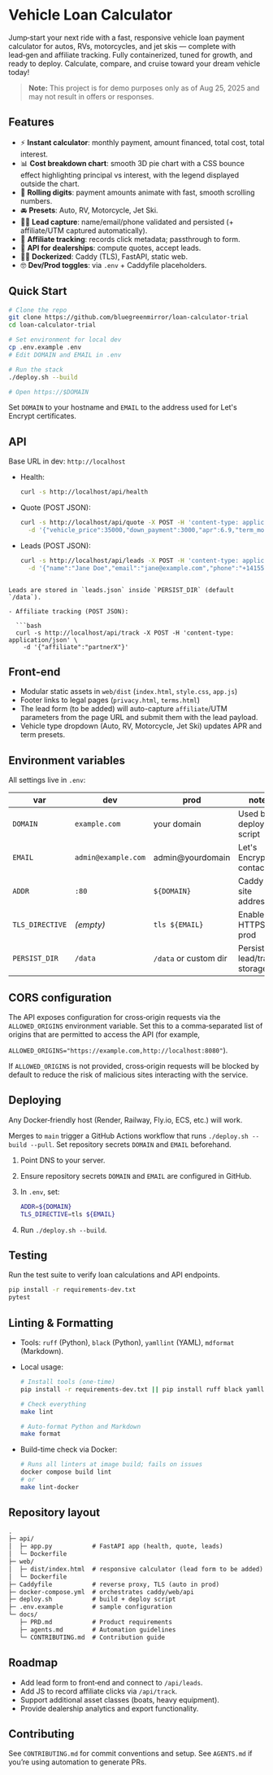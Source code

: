 # Vehicle Loan Calculator

Jump‑start your next ride with a fast, responsive vehicle loan payment calculator for autos, RVs, motorcycles, and jet skis — complete with lead‑gen and affiliate tracking. Fully containerized, tuned for growth, and ready to deploy. Calculate, compare, and cruise toward your dream vehicle today!

> **Note:** This project is for demo purposes only as of Aug 25, 2025 and may not result in offers or responses.

## Features

- ⚡️ **Instant calculator**: monthly payment, amount financed, total cost, total interest.
- 📊 **Cost breakdown chart**: smooth 3D pie chart with a CSS bounce effect highlighting principal vs interest, with the legend displayed outside the chart.
- 🎰 **Rolling digits**: payment amounts animate with fast, smooth scrolling numbers.
- 🚘 **Presets**: Auto, RV, Motorcycle, Jet Ski.
- 👨‍⚖️ **Lead capture**: name/email/phone validated and persisted (+ affiliate/UTM captured automatically).
- 🤝 **Affiliate tracking**: records click metadata; passthrough to form.
- 💐 **API for dealerships**: compute quotes, accept leads.
- 👨‍⚖️ **Dockerized**: Caddy (TLS), FastAPI, static web.
- 🤓 **Dev/Prod toggles**: via `.env` + Caddyfile placeholders.

## Quick Start

```bash
# Clone the repo
git clone https://github.com/bluegreenmirror/loan-calculator-trial
cd loan-calculator-trial

# Set environment for local dev
cp .env.example .env
# Edit DOMAIN and EMAIL in .env

# Run the stack
./deploy.sh --build

# Open https://$DOMAIN
```

Set `DOMAIN` to your hostname and `EMAIL` to the address used for Let's Encrypt certificates.

## API

Base URL in dev: `http://localhost`

- Health:

  ```bash
  curl -s http://localhost/api/health
  ```

- Quote (POST JSON):

  ```bash
  curl -s http://localhost/api/quote -X POST -H 'content-type: application/json' \
    -d '{"vehicle_price":35000,"down_payment":3000,"apr":6.9,"term_months":60,"tax_rate":0.095,"fees":495,"trade_in_value":0}'
  ```

- Leads (POST JSON):

  ```bash
  curl -s http://localhost/api/leads -X POST -H 'content-type: application/json' \
    -d '{"name":"Jane Doe","email":"jane@example.com","phone":"+14155551212","vehicle_type":"rv","price":75000,"affiliate":"partnerX"}'
  ```

````

Leads are stored in `leads.json` inside `PERSIST_DIR` (default `/data`).

- Affiliate tracking (POST JSON):

  ```bash
  curl -s http://localhost/api/track -X POST -H 'content-type: application/json' \
    -d '{"affiliate":"partnerX"}'
````

## Front‑end

- Modular static assets in `web/dist` (`index.html`, `style.css`, `app.js`)
- Footer links to legal pages (`privacy.html`, `terms.html`)
- The lead form (to be added) will auto-capture `affiliate`/UTM parameters from the page URL and submit them with the lead payload.
- Vehicle type dropdown (Auto, RV, Motorcycle, Jet Ski) updates APR and term presets.

## Environment variables

All settings live in `.env`:

| var           | dev                 | prod                  | note                         |
| ------------- | ------------------- | --------------------- | ---------------------------- |
| `DOMAIN`      | `example.com`       | your domain           | Used by deploy script        |
| `EMAIL`       | `admin@example.com` | admin@yourdomain      | Let's Encrypt contact        |
| `ADDR`        | `:80`               | `${DOMAIN}`           | Caddy site address           |
| `TLS_DIRECTIVE` | _(empty)_        | `tls ${EMAIL}`        | Enables HTTPS in prod        |
| `PERSIST_DIR` | `/data`             | `/data` or custom dir | Persisted lead/track storage |

## CORS configuration

The API exposes configuration for cross‑origin requests via the `ALLOWED_ORIGINS` environment variable. Set this to a comma‑separated list of origins that are permitted to access the API (for example,

`ALLOWED_ORIGINS="https://example.com,http://localhost:8080"`).

If `ALLOWED_ORIGINS` is not provided, cross‑origin requests will be blocked by default to reduce the risk of malicious sites interacting with the service.

## Deploying

Any Docker‑friendly host (Render, Railway, Fly.io, ECS, etc.) will work.

Merges to `main` trigger a GitHub Actions workflow that runs `./deploy.sh --build --pull`. Set repository secrets `DOMAIN` and `EMAIL` beforehand.

1. Point DNS to your server.

1. Ensure repository secrets `DOMAIN` and `EMAIL` are configured in GitHub.

1. In `.env`, set:

   ```bash
   ADDR=${DOMAIN}
   TLS_DIRECTIVE=tls ${EMAIL}
   ```

1. Run `./deploy.sh --build`.

## Testing

Run the test suite to verify loan calculations and API endpoints.

```bash
pip install -r requirements-dev.txt
pytest
```

## Linting & Formatting

- Tools: `ruff` (Python), `black` (Python), `yamllint` (YAML), `mdformat` (Markdown).

- Local usage:

  ```bash
  # Install tools (one-time)
  pip install -r requirements-dev.txt || pip install ruff black yamllint mdformat mdformat-gfm

  # Check everything
  make lint

  # Auto-format Python and Markdown
  make format
  ```

- Build-time check via Docker:

  ```bash
  # Runs all linters at image build; fails on issues
  docker compose build lint
  # or
  make lint-docker
  ```

## Repository layout

```md
.
├─ api/
│  ├─ app.py           # FastAPI app (health, quote, leads)
│  └─ Dockerfile
├─ web/
│  ├─ dist/index.html  # responsive calculator (lead form to be added)
│  └─ Dockerfile
├─ Caddyfile           # reverse proxy, TLS (auto in prod)
├─ docker-compose.yml  # orchestrates caddy/web/api
├─ deploy.sh           # build + deploy script
├─ .env.example        # sample configuration
└─ docs/
   ├─ PRD.md           # Product requirements
   ├─ agents.md        # Automation guidelines
   └─ CONTRIBUTING.md  # Contribution guide
```

## Roadmap

- Add lead form to front‑end and connect to `/api/leads`.
- Add JS to record affiliate clicks via `/api/track`.
- Support additional asset classes (boats, heavy equipment).
- Provide dealership analytics and export functionality.

## Contributing

See `CONTRIBUTING.md` for commit conventions and setup. See `AGENTS.md` if you’re using automation to generate PRs.
